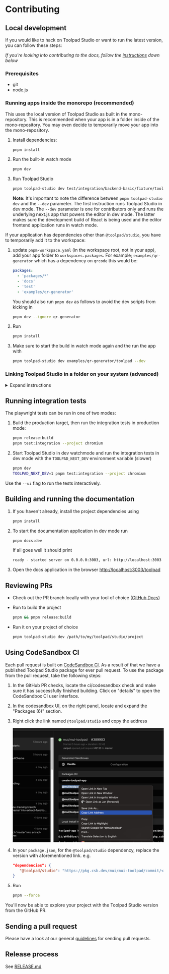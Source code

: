 # Contributing

## Local development

If you would like to hack on Toolpad Studio or want to run the latest version, you can follow these steps:

_If you're looking into contributing to the docs, follow the [instructions](#building-and-running-the-documentation) down below_

### Prerequisites

- git
- node.js

### Running apps inside the monorepo (recommended)

This uses the local version of Toolpad Studio as built in the mono-repository.
This is recommended when your app is in a folder inside of the mono-repository.
You may even decide to temporarily move your app into the mono-repository.

1. Install dependencies:

   ```bash
   pnpm install
   ```

1. Run the built-in watch mode

   ```bash
   pnpm dev
   ```

1. Run Toolpad Studio

   ```bash
   pnpm toolpad-studio dev test/integration/backend-basic/fixture/toolpad --dev
   ```

   **Note:** It's important to note the difference between `pnpm toolpad-studio dev` and the `--dev` parameter. The first instruction runs Toolpad Studio in dev mode. The `--dev` parameter is one for contributors only and runs the underlying next.js app that powers the editor in dev mode. The latter makes sure the development build of React is being used and the editor frontend application runs in watch mode.

If your application has dependencies other than `@toolpad/studio`, you have to temporarily add it to the workspace:

1. update `pnpm-workspace.yaml` (in the workspace root, not in your app), add your app folder to `workspaces.packages`.
   For example; `examples/qr-generator` which has a dependency on `qrcode` this would be:

   ```yaml
   packages:
     - 'packages/*'
     - 'docs'
     - 'test'
     - 'examples/qr-generator'
   ```

   You should also run `pnpm dev` as follows to avoid the dev scripts from kicking in

   ```bash
   pnpm dev --ignore qr-generator
   ```

1. Run

   ```bash
   pnpm install
   ```

1. Make sure to start the build in watch mode again and the run the app with

   ```bash
   pnpm toolpad-studio dev examples/qr-generator/toolpad --dev
   ```

### Linking Toolpad Studio in a folder on your system (advanced)

<details>
<summary>Expand instructions</summary>

In some cases you may want to link local Toolpad Studio app into a project on your laptop.

1. Install dependencies:

```bash
pnpm install
```

1. Run the build in watch mode

   ```bash
   pnpm dev
   ```

2. In another folder, start a Toolpad Studio project using:

   ```json
   {
     "name": "toolpad-local",
     "version": "1.0.0",
     "license": "MIT",
     "scripts": {
       "dev": "toolpad-studio dev --dev",
       "build": "toolpad-studio build --dev",
       "start": "toolpad-studio start --dev"
     },
     "dependencies": {
       "@toolpad/studio": "portal:<your-local-toolpad-monorepo>/packages/toolpad-studio"
     },
     "resolutions": {
       "@toolpad/studio": "portal:<your-local-toolpad-monorepo>/packages/toolpad-studio",
       "@toolpad/studio-runtime": "portal:<your-local-toolpad-monorepo>/packages/toolpad-studio-runtime",
       "@toolpad/studio-components": "portal:<your-local-toolpad-monorepo>/packages/toolpad-studio-components",
       "@toolpad/utils": "portal:<your-local-toolpad-monorepo>/packages/toolpad-utils"
     }
   }
   ```

   1. Replace `<your-local-toolpad-studio-monorepo>` with the path to the Toolpad Studio monorepo on your file system. Make sure to keep `portal:`.

   2. In order to use `portal:` dependencies, we will need to use yarn 2. So start by running

      ```bash
      yarn set version berry
      ```

      and add to the `.yarnrc.yml`:

      ```yaml
      nodeLinker: node-modules
      ```

   3. then run

      ```bash
      yarn install
      ```

3. Run start toolpad-studio in dev mode:

   ```bash
   yarn dev
   ```

</details>

## Running integration tests

The playwright tests can be run in one of two modes:

1. Build the production target, then run the integration tests in production mode:

   ```bash
   pnpm release:build
   pnpm test:integration --project chromium
   ```

2. Start Toolpad Studio in dev watchmode and run the integration tests in dev mode with the `TOOLPAD_NEXT_DEV` environment variable (slower)

   ```bash
   pnpm dev
   TOOLPAD_NEXT_DEV=1 pnpm test:integration --project chromium
   ```

Use the `--ui` flag to run the tests interactively.

## Building and running the documentation

1. If you haven't already, install the project dependencies using

   ```bash
   pnpm install
   ```

1. To start the documentation application in dev mode run

   ```bash
   pnpm docs:dev
   ```

   If all goes well it should print

   ```bash
   ready - started server on 0.0.0.0:3003, url: http://localhost:3003
   ```

1. Open the docs application in the browser [http://localhost:3003/toolpad](http://localhost:3003/toolpad)

## Reviewing PRs

- Check out the PR branch locally with your tool of choice ([GitHub Docs](https://docs.github.com/en/pull-requests/collaborating-with-pull-requests/reviewing-changes-in-pull-requests/checking-out-pull-requests-locally?tool=cli))
- Run to build the project

  ```bash
  pnpm && pnpm release:build
  ```

- Run it on your project of choice

  ```bash
  pnpm toolpad-studio dev /path/to/my/toolpad/studio/project
  ```

## Using CodeSandbox CI

Each pull request is built on [CodeSandbox CI](https://codesandbox.io/docs/learn/sandboxes/ci). As a result of that we have a published Toolpad Studio package for ever pull request. To use the package from the pull request, take the following steps:

1. In the GitHub PR checks, locate the ci/codesandbox check and make sure it has successfully finished building. Click on "details" to open the CodeSandbox CI user interface.

2. In the codesandbox UI, on the right panel, locate and expand the "Packages (6)" section.

3. Right click the link named `@toolpad/studio` and copy the address

   ![Copy CodeSandbox CI package link](contributing/codesandbox-ci-package-link.png)

4. In your `package.json`, for the `@toolpad/studio` dependency, replace the version with aforementioned link. e.g.

   ```json
   "dependencies": {
      "@toolpad/studio": "https://pkg.csb.dev/mui/mui-toolpad/commit/<commit>/@toolpad/studio"
   }
   ```

5. Run

   ```bash
   pnpm --force
   ```

You'll now be able to explore your project with the Toolpad Studio version from the GitHub PR.

## Sending a pull request

Please have a look at our general [guidelines](https://github.com/mui/material-ui/blob/master/CONTRIBUTING.md#sending-a-pull-request) for sending pull requests.

## Release process

See [RELEASE.md](./RELEASE.md)
